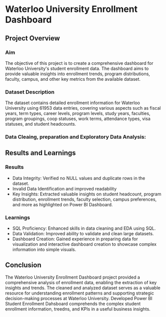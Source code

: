 # Waterloo University Enrollment Dashboard

## Project Overview

### Aim
The objective of this project is to create a comprehensive dashboard for Waterloo University's student enrollment data. The dashboard aims to provide valuable insights into enrollment trends, program distributions, faculty, campus, and other key metrics from the available dataset.

### Dataset Description
The dataset contains detailed enrollment information for Waterloo University using 61953 data entries, covering various aspects such as fiscal years, term types, career levels, program levels, study years, faculties, program groupings, coop statuses, work terms, attendance types, visa statuses, and student headcounts. 

### Data Cleaing, preparation and Exploratory Data Analysis: 

## Results and Learnings

### Results
- Data Integrity: Verified no NULL values and duplicate rows in the dataset.
- Invalid Data Identification and improved readability
- Key Insights: Extracted valuable insights on student headcount, program distribution, enrollment trends, faculty selection, campus preferences, and more as highlighted on Power BI Dashboard. 

### Learnings
- SQL Proficiency: Enhanced skills in data cleaning and EDA using SQL.
- Data Validation: Improved ability to validate and clean large datasets.
- Dashboard Creation: Gained experience in preparing data for visualization and interactive dashboard creation to showcase complex information into simple visuals.

## Conclusion
The Waterloo University Enrollment Dashboard project provided a comprehensive analysis of enrollment data, enabling the extraction of key insights and trends. The cleaned and analyzed dataset serves as a valuable resource for understanding enrollment patterns and supporting strategic decision-making processes at Waterloo University. Developed Power BI Student Enrollment Dahsboard comprehends the complex student enrollment information, treedns, and KPIs in a useful business insights.



